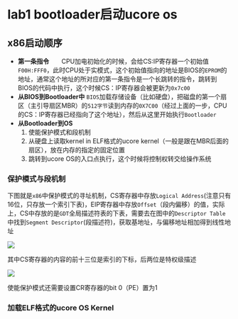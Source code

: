 # lab1 bootloader启动ucore os

## x86启动顺序

* **第一条指令**　　CPU加电初始化的时候，会给CS:IP寄存器一个初始值`F00H:FFF0`，此时CPU处于实模式，这个初始值指向的地址是BIOS的`EPROM`的地址，通常这个地址的所对应的第一条指令是一个长跳转的指令，跳转到BIOS的代码中执行，这个时候CS：IP寄存器会被更新为`0x7c00`
* **从BIOS到Bootloader中**   `BIOS`加载存储设备（比如硬盘），把磁盘的第一个扇区（主引导扇区MBR）的`512字节`读到内存的`0X7C00`（经过上面的一步，CPU的CS：IP寄存器已经指向了这个地址），然后从这里开始执行`Bootloader`
* **从Bootloader到OS**
  1. 使能保护模式和段机制
  2. 从硬盘上读取kernel in ELF格式的ucore kernel（一般是跟在MBR后面的扇区），放在内存的指定的固定位置
  3. 跳转到ucore OS的入口点执行，这个时候将控制权转交给操作系统

### 保护模式与段机制

下图就是`x86`中保护模式的寻址机制，CS寄存器中存放`Logical Address`(注意只有16位，只存放一个索引下表)，EIP寄存器中存放`Offset`（段内偏移）的值，实际上，CS中存放的是`GDT`全局描述符表的下表，需要去在图中的`Descriptor Table`中找到`Segment Descriptor`(段描述符)，获取基地址，与偏移地址相加得到线性地址

![](http://ogzrgstml.bkt.clouddn.com/20161207/123159544.png)

其中CS寄存器的内容的前十三位是索引的下标，后两位是特权级描述

![](http://ogzrgstml.bkt.clouddn.com/20161207/130130573.png)

使能保护模式还需要设置CR寄存器的bit 0（PE）置为1

### 加载ELF格式的ucore OS Kernel




